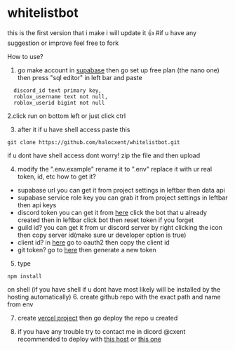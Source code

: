 # whitelistbot
this is the first version that i make i will update it 👍
#if u have any suggestion or improve feel free to fork


How to use?
1. go make account in [supabase](https://supabase.com/)
then go set up free plan (the nano one) then press "sql editor" in left bar
and paste
```create table linked_accounts (
  discord_id text primary key,
  roblox_username text not null,
  roblox_userid bigint not null
```
2.click run on bottom left or just click ctrl

3. after it if u have shell access paste this

```
git clone https://github.com/halocxent/whitelistbot.git
```

if u dont have shell access dont worry! zip the file and then upload

4. modify the ".env.example" rename it to ".env"
replace it with ur real token, id, etc
how to get it?
- supabase url you can get it from project settings in leftbar then data api
- supabase service role key you can grab it from project settings in leftbar then api keys
- discord token you can get it from [here](https://discord.com/developers/applications) click the bot that u already created then in leftbar click bot then reset token if you forget
- guild id? you can get it from ur discord server by right clicking the icon then copy server id(make sure ur developer option is true)
- client id? in [here](https://discord.com/developers/applications) go to oauth2 then copy the client id
- git token? go to [here](https://github.com/settings/tokens) then generate a new token
5. type
  ```
  npm install
  ```
  on shell (if you have shell if u dont have most likely will be installed by the hosting automatically)
6. create github repo with the exact path and name from env
  
7. create [vercel project](https://vercel.com/new) then go deploy the repo u created


9. if you have any trouble try to contact me in dicord @cxent
  recommended to deploy with [this host](https://bot-hosting.net/?aff=969877800746123284) or [this one](https://dashboard.katabump.com/auth/login#0d2770)
